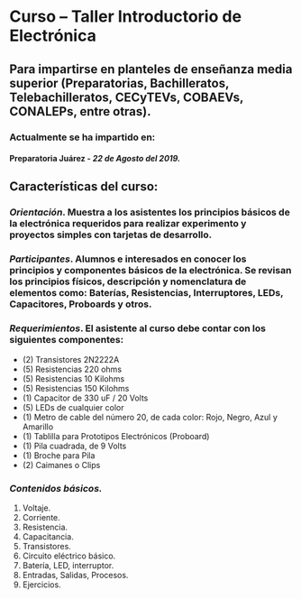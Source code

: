 # Curso – Taller Introductorio de Electrónica  

## Para impartirse en planteles de enseñanza media superior (Preparatorias, Bachilleratos, Telebachilleratos, CECyTEVs, COBAEVs, CONALEPs, entre otras).  

### Actualmente se ha impartido en:
#### Preparatoria Juárez - *22 de Agosto del 2019.*  

## Características del curso:
### _Orientación_. Muestra a los asistentes los principios básicos de la electrónica requeridos para realizar experimento y proyectos simples con tarjetas de desarrollo.
### _Participantes_. Alumnos e interesados en conocer los principios y componentes  básicos de la electrónica. Se revisan los principios físicos, descripción y nomenclatura de elementos como: Baterías, Resistencias, Interruptores, LEDs, Capacitores, Proboards y otros.  

### _Requerimientos_. El asistente al curso debe contar con los siguientes componentes:
-  (2) Transistores 2N2222A
-  (5) Resistencias 220 ohms
-  (5) Resistencias 10 Kilohms
-  (5) Resistencias 150 Kilohms
-  (1) Capacitor de 330 uF / 20 Volts
-  (5) LEDs de cualquier color
-  (1) Metro de cable del número 20, de cada color: Rojo, Negro, Azul y Amarillo
-  (1) Tablilla para Prototipos Electrónicos (Proboard)
-  (1) Pila cuadrada, de 9 Volts
-  (1) Broche para Pila
-  (2) Caimanes o Clips

### _Contenidos básicos._  
1. Voltaje.
2. Corriente.
3. Resistencia.
4. Capacitancia.
5. Transistores.
6. Circuito eléctrico básico.
7. Batería, LED, interruptor.
8. Entradas, Salidas, Procesos.
9. Ejercicios. 

